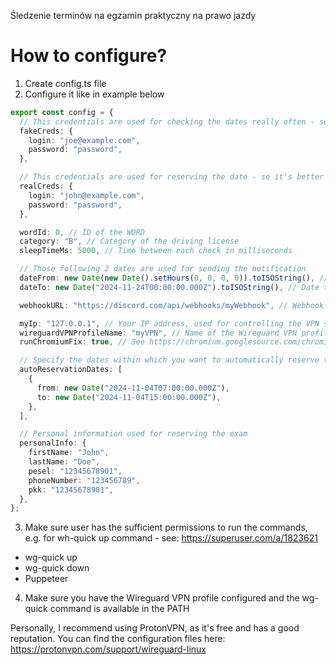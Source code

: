 Śledzenie terminów na egzamin praktyczny na prawo jazdy

# How to configure?

1. Create config.ts file
2. Configure it like in example below

```typescript
export const config = {
  // This credentials are used for checking the dates really often - so it's better to use a separate account for that
  fakeCreds: {
    login: "joe@example.com",
    password: "password",
  },

  // This credentials are used for reserving the date - so it's better to use your own account
  realCreds: {
    login: "john@example.com",
    password: "password",
  },

  wordId: 0, // ID of the WORD
  category: "B", // Category of the driving license
  sleepTimeMs: 5000, // Time between each check in milliseconds

  // Those following 2 dates are used for sending the notification
  dateFrom: new Date(new Date().setHours(0, 0, 0, 0)).toISOString(), // Date from which the dates will be checked - here it's midnight of the current day
  dateTo: new Date("2024-11-24T00:00:00.000Z").toISOString(), // Date to which the dates will be checked

  webhookURL: "https://discord.com/api/webhooks/myWebhook", // Webhook URL to which the message will be sent

  myIp: "127.0.0.1", // Your IP address, used for controlling the VPN state
  wireguardVPNProfileName: "myVPN", // Name of the Wireguard VPN profile
  runChromiumFix: true, // See https://chromium.googlesource.com/chromium/src/+/main/docs/security/apparmor-userns-restrictions.md. Recommended way is to add a AppArmor profile, see the link for more details,

  // Specify the dates within which you want to automatically reserve the exams. The script will automatically reserve the first available date within the specified ranges, if available
  autoReservationDates: [
    {
      from: new Date("2024-11-04T07:00:00.000Z"),
      to: new Date("2024-11-04T15:00:00.000Z"),
    },
  ],

  // Personal information used for reserving the exam
  personalInfo: {
    firstName: "John",
    lastName: "Doe",
    pesel: "12345678901",
    phoneNumber: "123456789",
    pkk: "12345678901",
  },
};
```

3. Make sure user has the sufficient permissions to run the commands, e.g. for wh-quick up command - see: https://superuser.com/a/1823621

- wg-quick up
- wg-quick down
- Puppeteer

4. Make sure you have the Wireguard VPN profile configured and the wg-quick command is available in the PATH

Personally, I recommend using ProtonVPN, as it's free and has a good reputation. You can find the configuration files here: https://protonvpn.com/support/wireguard-linux
